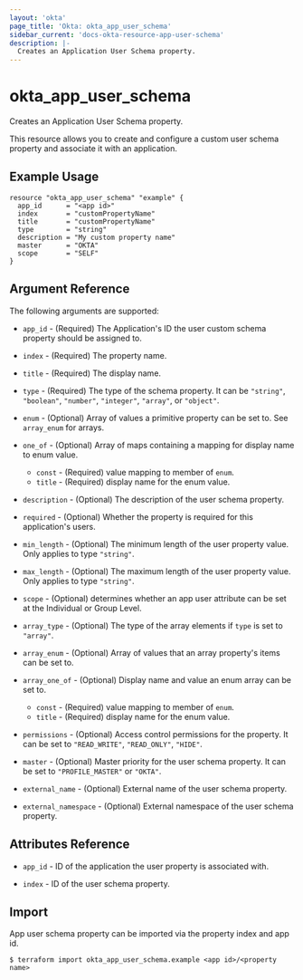 ```yaml
---
layout: 'okta'
page_title: 'Okta: okta_app_user_schema'
sidebar_current: 'docs-okta-resource-app-user-schema'
description: |-
  Creates an Application User Schema property.
---
```


# okta_app_user_schema

Creates an Application User Schema property.

This resource allows you to create and configure a custom user schema property and associate it with an application.

## Example Usage

```hcl
resource "okta_app_user_schema" "example" {
  app_id      = "<app id>"
  index       = "customPropertyName"
  title       = "customPropertyName"
  type        = "string"
  description = "My custom property name"
  master      = "OKTA"
  scope       = "SELF"
}
```

## Argument Reference

The following arguments are supported:

- `app_id` - (Required) The Application's ID the user custom schema property should be assigned to.

- `index` - (Required) The property name.

- `title` - (Required) The display name.

- `type` - (Required) The type of the schema property. It can be `"string"`, `"boolean"`, `"number"`, `"integer"`, `"array"`, or `"object"`.

- `enum` - (Optional) Array of values a primitive property can be set to. See `array_enum` for arrays.

- `one_of` - (Optional) Array of maps containing a mapping for display name to enum value.

  - `const` - (Required) value mapping to member of `enum`.
  - `title` - (Required) display name for the enum value.

- `description` - (Optional) The description of the user schema property.

- `required` - (Optional) Whether the property is required for this application's users.

- `min_length` - (Optional) The minimum length of the user property value. Only applies to type `"string"`.

- `max_length` - (Optional) The maximum length of the user property value. Only applies to type `"string"`.

- `scope` - (Optional) determines whether an app user attribute can be set at the Individual or Group Level.

- `array_type` - (Optional) The type of the array elements if `type` is set to `"array"`.

- `array_enum` - (Optional) Array of values that an array property's items can be set to.

- `array_one_of` - (Optional) Display name and value an enum array can be set to.

  - `const` - (Required) value mapping to member of `enum`.
  - `title` - (Required) display name for the enum value.

- `permissions` - (Optional) Access control permissions for the property. It can be set to `"READ_WRITE"`, `"READ_ONLY"`, `"HIDE"`.

- `master` - (Optional) Master priority for the user schema property. It can be set to `"PROFILE_MASTER"` or `"OKTA"`.

- `external_name` - (Optional) External name of the user schema property.

- `external_namespace` - (Optional) External namespace of the user schema property.

## Attributes Reference

- `app_id` - ID of the application the user property is associated with.

- `index` - ID of the user schema property.

## Import

App user schema property can be imported via the property index and app id.

```
$ terraform import okta_app_user_schema.example <app id>/<property name>
```
